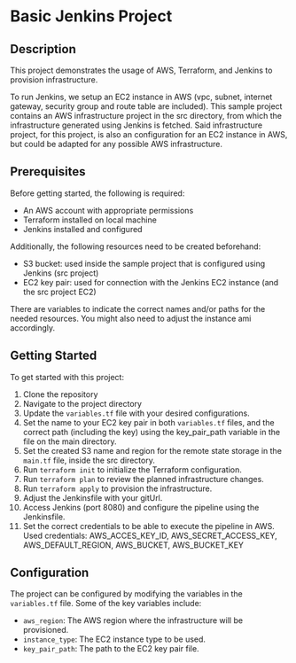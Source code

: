 # Basic Jenkins Project

## Description

This project demonstrates the usage of AWS, Terraform, and Jenkins to provision infrastructure.

To run Jenkins, we setup an EC2 instance in AWS (vpc, subnet, internet gateway, security group and route table are included).
This sample project contains an AWS infrastructure project in the src directory, from which the infrastructure generated using Jenkins is fetched. 
Said infrastructure project, for this project, is also an configuration for an EC2 instance in AWS, but could be adapted for any possible AWS infrastructure.

## Prerequisites

Before getting started, the following is required:

- An AWS account with appropriate permissions
- Terraform installed on local machine
- Jenkins installed and configured

Additionally, the following resources need to be created beforehand:

- S3 bucket: used inside the sample project that is configured using Jenkins (src project)
- EC2 key pair: used for connection with the Jenkins EC2 instance (and the src project EC2)

There are variables to indicate the correct names and/or paths for the needed resources.
You might also need to adjust the instance ami accordingly.

## Getting Started

To get started with this project:

 1. Clone the repository
 2. Navigate to the project directory
 3. Update the `variables.tf` file with your desired configurations.
 4. Set the name to your EC2 key pair in both `variables.tf` files, and the correct path (including the key) using the key_pair_path variable in the file on the main directory.
 5. Set the created S3 name and region for the remote state storage in the `main.tf` file, inside the src directory.
 6. Run `terraform init` to initialize the Terraform configuration.
 7. Run `terraform plan` to review the planned infrastructure changes.
 8. Run `terraform apply` to provision the infrastructure.
 9. Adjust the Jenkinsfile with your gitUrl.  
10. Access Jenkins (port 8080) and configure the pipeline using the Jenkinsfile.
11. Set the correct credentials to be able to execute the pipeline in AWS. Used credentials: AWS_ACCES_KEY_ID, AWS_SECRET_ACCESS_KEY, AWS_DEFAULT_REGION, AWS_BUCKET, AWS_BUCKET_KEY

## Configuration

The project can be configured by modifying the variables in the `variables.tf` file. Some of the key variables include:

- `aws_region`: The AWS region where the infrastructure will be provisioned.
- `instance_type`: The EC2 instance type to be used.
- `key_pair_path`: The path to the EC2 key pair file.